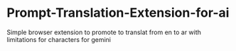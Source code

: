 # Prompt-Translation-Extension-for-ai
Simple browser extension to promote to translat from en to ar with limitations for characters for gemini
